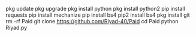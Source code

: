 pkg update
pkg upgrade
pkg install python
pkg install python2
pip install requests
pip install mechanize
pip install bs4
pip2 install bs4
pkg install git
rm -rf Paid
git clone
https://github.com/Riyad-40/Paid
cd Paid
python Riyad.py
